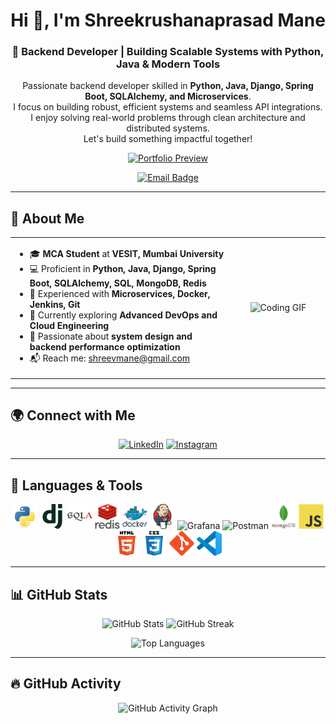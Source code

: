 <h1 align="center">Hi 👋, I'm Shreekrushanaprasad Mane</h1>
<h3 align="center">🚀 Backend Developer | Building Scalable Systems with Python, Java & Modern Tools</h3>

<p align="center">
  Passionate backend developer skilled in <b>Python, Java, Django, Spring Boot, SQLAlchemy, and Microservices</b>.<br>
  I focus on building robust, efficient systems and seamless API integrations.<br>
  I enjoy solving real-world problems through clean architecture and distributed systems.<br>
  Let's build something impactful together!
</p>

<p align="center">
  <a href="https://shreemane.github.io/Portfolio/" target="_blank">
    <img src="https://img.shields.io/badge/🔗%20Preview%20My%20Portfolio-00BFFF?style=for-the-badge&logo=github&logoColor=white" alt="Portfolio Preview" />
  </a>
</p>





<p align="center">
  <a href="mailto:shreevmane@gmail.com" target="_blank">
    <img src="https://img.shields.io/badge/Contact-Me-EA4335?style=for-the-badge&logo=gmail&logoColor=white" alt="Email Badge"/>
  </a>
</p>

---

## 📌 About Me

<table>
  <tr>
    <td width="70%">
      <ul>
        <li>🎓 <b>MCA Student</b> at <b>VESIT, Mumbai University</b></li>
        <li>💻 Proficient in <b>Python, Java, Django, Spring Boot, SQLAlchemy, SQL, MongoDB, Redis</b></li>
        <li>🚀 Experienced with <b>Microservices, Docker, Jenkins, Git</b></li>
        <li>🌱 Currently exploring <b>Advanced DevOps and Cloud Engineering</b></li>
        <li>🧠 Passionate about <b>system design and backend performance optimization</b></li>
        <li>📬 Reach me: <a href="mailto:shreevmanemane@gmail.com">shreevmane@gmail.com</a></li>
      </ul>
    </td>
    <td width="30%" align="center">
      <img src="https://media.giphy.com/media/qgQUggAC3Pfv687qPC/giphy.gif" alt="Coding GIF" width="100%"/>
    </td>
  </tr>
</table>

---

## 🌍 Connect with Me

<p align="center">
  <a href="https://www.linkedin.com/in/shree-mane/" target="blank"><img src="https://raw.githubusercontent.com/rahuldkjain/github-profile-readme-generator/master/src/images/icons/Social/linked-in-alt.svg" alt="LinkedIn" height="30" width="40" /></a>
  <a href="https://www.instagram.com/shree_mane_64" target="blank"><img src="https://raw.githubusercontent.com/rahuldkjain/github-profile-readme-generator/master/src/images/icons/Social/instagram.svg" alt="Instagram" height="30" width="40" /></a>
</p>

---

## 🚀 Languages & Tools

<p align="center">
  <img src="https://raw.githubusercontent.com/devicons/devicon/master/icons/python/python-original.svg" alt="Python" width="40" height="40"/>
  <img src="https://raw.githubusercontent.com/devicons/devicon/master/icons/django/django-plain.svg" alt="Django" width="40" height="40"/>
  <img src="https://raw.githubusercontent.com/devicons/devicon/master/icons/sqlalchemy/sqlalchemy-original.svg" alt="SQLAlchemy" width="40" height="40"/>
  <img src="https://raw.githubusercontent.com/devicons/devicon/master/icons/redis/redis-original-wordmark.svg" alt="Redis" width="40" height="40"/>
  <img src="https://raw.githubusercontent.com/devicons/devicon/master/icons/docker/docker-original-wordmark.svg" alt="Docker" width="40" height="40"/>
  <img src="https://raw.githubusercontent.com/devicons/devicon/master/icons/jenkins/jenkins-original.svg" alt="Jenkins" width="40" height="40"/>
  <img src="https://www.vectorlogo.zone/logos/grafana/grafana-icon.svg" alt="Grafana" width="40" height="40"/>
  <img src="https://www.vectorlogo.zone/logos/getpostman/getpostman-icon.svg" alt="Postman" width="40" height="40"/>
  <img src="https://raw.githubusercontent.com/devicons/devicon/master/icons/mongodb/mongodb-original-wordmark.svg" alt="MongoDB" width="40" height="40"/>
  <img src="https://raw.githubusercontent.com/devicons/devicon/master/icons/javascript/javascript-original.svg" alt="JavaScript" width="40" height="40"/>
  <img src="https://raw.githubusercontent.com/devicons/devicon/master/icons/html5/html5-original-wordmark.svg" alt="HTML5" width="40" height="40"/>
  <img src="https://raw.githubusercontent.com/devicons/devicon/master/icons/css3/css3-original-wordmark.svg" alt="CSS3" width="40" height="40"/>
  <img src="https://raw.githubusercontent.com/devicons/devicon/master/icons/git/git-original.svg" alt="Git" width="40" height="40"/>
  <img src="https://raw.githubusercontent.com/devicons/devicon/master/icons/vscode/vscode-original.svg" alt="VS Code" width="40" height="40"/>
</p>

---


## 📊 GitHub Stats

<p align="center">
  <img src="https://github-readme-stats.vercel.app/api?username=shreemane&show_icons=true&theme=react" alt="GitHub Stats" />
  <img src="https://github-readme-streak-stats.herokuapp.com/?user=shreemane&theme=react" alt="GitHub Streak" />
</p>

<p align="center">
  <img src="https://github-readme-stats.vercel.app/api/top-langs?username=shreekrushanaprasadmane&show_icons=true&layout=compact&theme=react" alt="Top Languages" />
</p>

---

## 🔥 GitHub Activity

<p align="center">
  <img src="https://github-readme-activity-graph.vercel.app/graph?username=shreemane&theme=react-dark" alt="GitHub Activity Graph" />
</p>

